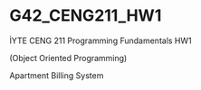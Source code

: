 # G42_CENG211_HW1
İYTE CENG 211 Programming Fundamentals HW1

(Object Oriented Programming)

Apartment Billing System
